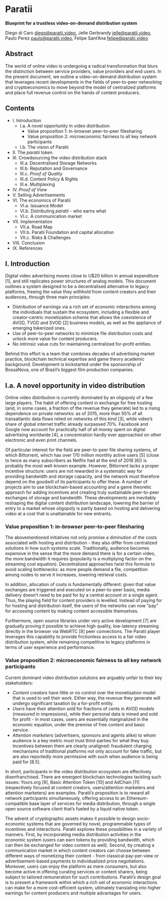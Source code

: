 # Paratii

**Blueprint for a trustless video-on-demand distribution system**

Diego di Caro diego@paratii.video, Jelle Gerbrandy jelle@paratii.video, Paulo Perez paulo@paratii.video, Felipe Sant’Ana felipe@paratii.video

## Abstract

The world of online video is undergoing a radical transformation that blurs the distinction between service providers, value providers and end users. In the present document, we outline a video-on-demand distribution system that leverages recent developments in the fields of peer-to-peer networking and cryptoeconomics to move beyond the model of centralized platforms and place full revenue control on the hands of content producers.

## Contents

* I. Introduction	
  * I.a. A novel opportunity in video distribution	
    * Value proposition 1: in-browser peer-to-peer filesharing	
    * Value proposition 2: microeconomic fairness to all key network participants	
  * I.b. The vision of Paratii	
* II. The _paratii_ token	
* III. Crowdsourcing the video distribution stack	
  * III.a. Decentralised Storage Networks	
  * III.b. Reputation and Governance	
  * III.c. _Proof of Quality_	
  * III.d. Content Policy & Rights	
  * III.e. Multiplexing	
* IV. _Proof of View_	
* V. Selling Advertisements	
* VI. The economics of Paratii	
  * VI.a. Issuance Model	
  * VI.b. Distributing _paratii_ - who earns what	
  * VI.c. A communication market	
* VII. Implementation	
  * VII.a. Road Map	
  * VII.b. Paratii Foundation and capital allocation	
  * VII.c. Risks & Challenges	
* VIII. Conclusion	
* IX. References

## I. Introduction
Digital video advertising moves close to U$20 billion in annual expenditure [1], and still replicates power structures of analog models. This document outlines a system designed to be a decentralised alternative to legacy platforms, freeing the value they withhold from content creators and their audiences, through three main principles:
* Distribution of earnings via a rich set of economic interactions among the individuals that sustain the ecosystem, including a flexible and creator-centric monetization scheme that allows the coexistence of AVOD, TVOD and SVOD [2] business models, as well as the appliance of emerging tokenized ones.
* Use of peer-to-peer networks to minimize file distribution costs and unlock more value for content producers.
* No intrinsic value cuts for maintaining centralized for-profit entities.

Behind this effort is a team that combines decades of advertising market practice, blockchain technical expertise and game theory academic background. Development is kickstarted under the sponsorship of BossaNova, one of Brazil’s biggest film production companies.

## I.a. A novel opportunity in video distribution
Online video distribution is currently dominated by an oligopoly of a few large players. The habit of offering content in exchange for free hosting (and, in some cases, a fraction of the revenue they generate) led to a rising dependence on private networks: as of 2015, more than 50% of all transatlantic data flows relied on networks of this kind [3], while video’s share of global internet traffic already surpassed 70%. Facebook and Google now account for practically half of all money spent on digital advertising worldwide [4], a concentration hardly ever approached on other electronic and even print channels.

Of particular interest for the field are peer-to-peer file sharing systems, of which Bittorrent, which has over 170 million monthly active users [5] (close to twice as many subscribers as Netflix had at the end of 2016 [6]) is probably the most well-known example. However, Bittorrent lacks a proper incentive structure: users are not rewarded in a systematic way for providing bandwidth and storage capacity, and the network must therefore depend on the goodwill of its participants to offer these. A number of projects aim to use blockchain-based accounting and a game theoretic approach for adding incentives and creating truly sustainable peer-to-peer exchanges of storage and bandwidth. These developments are inevitably reshaping the digital content distribution landscape, lowering the barrier of entry to a market whose oligopoly is partly based on hosting and delivering video at a cost that is unattainable for new entrants. 

### Value proposition 1: in-browser peer-to-peer filesharing

The abovementioned initiatives not only promise a diminution of the costs associated with hosting and distribution - they also differ from centralized solutions in how such systems scale. Traditionally, audience becomes expensive in the sense that the more demand there is for a certain video, the more bandwidth it requires (popularity is a multiplying factor on the streaming cost equation). Decentralized approaches twist this formula to avoid scaling bottlenecks: as more people demand a file, competition among nodes to serve it increases, lowering retrieval costs. 

In addition, allocation of costs is fundamentally different: given that value exchanges are triggered and executed on a peer-to-peer basis, media delivery doesn’t need to be paid for by a central account or a single agent. Thus, the playing field for content providers is levelled. Instead of paying for for hosting and distribution itself, the users of the networks can now “pay” for accessing content by making content accessible themselves. 

Furthermore, open source libraries under very active development [7] are gradually proving it possible to achieve high quality, low-latency streaming directly in the browser via WebRTC [8] peer connections. The Paratii player leverages this capability to provide frictionless access to a fair video distribution system, while remaining competitive to legacy platforms in terms of user experience and performance.

### Value proposition 2: microeconomic fairness to all key network participants

Current dominant video distribution solutions are arguably unfair to their key stakeholders: 

* _Content creators_ have little or no control over the monetisation model that is used to sell their work. Either way, the revenue they generate will undergo significant taxation by a for-profit entity.
* _Users_ have their attention sold for fractions of cents in AVOD models (measured in impressions), while their personal data is mined and sold for profit - in most cases, users are essentially marginalized in the economic equation, under the premise of free content and basic service.
* _Attention marketers_ (advertisers, sponsors and agents alike) to whom audience is a key metric must trust third-parties for what they buy. Incentives between them are clearly unaligned: fraudulent charging mechanisms of traditional platforms not only account for fake traffic, but are also reportedly more permissive with such when audience is being paid for [8.5].

In short, participants in the video distribution ecosystem are effectively disenfranchised. There are emergent blockchain technologies tackling such issues: Yours.org [9], Basic Attention Token [10] and AdChain [11] (respectively focused at content creators, users/attention marketers and attention marketers) are examples. Paratii’s proposition is to reward all network participants simultaneously, offering access to an Ethereum-compatible base layer of services for media distribution, through a single open source software client that’s fueled by a liquid native token.

The advent of cryptographic assets makes it possible to design socio-economic systems that are governed by novel, programmable types of incentives and interactions. Paratii explores these possibilities in a variety of manners. First, by incorporating media distribution activities in the economic system (users can earn tokens by providing bandwidth, which can then be exchanged for video content as well). Second, by creating a communication market in which content creators can choose between different ways of monetizing their content - from classical pay-per-view or advertisement-based payments to individualized price negotiations. Moreover, users can enjoy the platform as mere consumers, but also become active in offering curating services or content sharers, being subject to tailored remuneration for such contributions. Paratii’s design goal is to present a framework within which a rich set of economic interactions can make for a more cost-efficient system, ultimately translating into higher earnings for content producers and multiple advantages for users.

